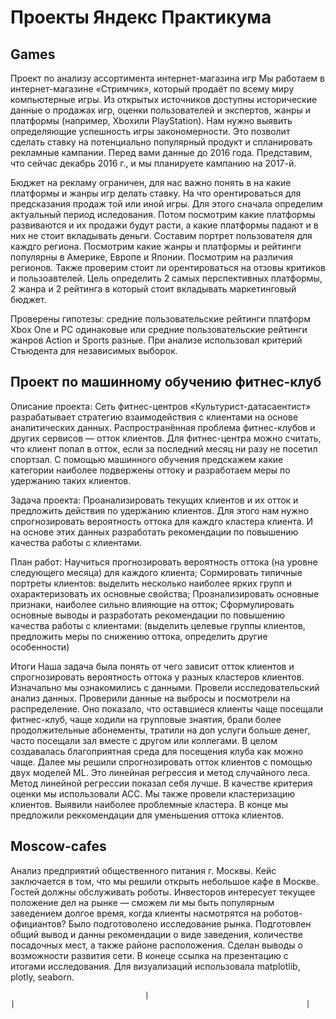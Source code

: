 
# Проекты Яндекс Практикума
 
## Games
Проект по анализу ассортимента интернет-магазина игр Мы работаем в интернет-магазине «Стримчик», который продаёт по всему миру компьютерные игры. Из открытых источников доступны исторические данные о продажах игр, оценки пользователей и экспертов, жанры и платформы (например, Xboxили PlayStation). Нам нужно выявить определяющие успешность игры закономерности. Это позволит сделать ставку на потенциально популярный продукт и спланировать рекламные кампании. Перед вами данные до 2016 года. Представим, что сейчас декабрь 2016 г., и мы планируете кампанию на 2017-й.

Бюджет на рекламу ограничен, для нас важно понять в на какие платформы и жанры игр делать ставку. На что орентироваться для предсказания продаж той или иной игры. Для этого сначала определим актуальный период иследования. Потом посмотрим какие платформы развиваются и их продажи будут расти, а какие платформы падают и в них не стоит вкладывать деньги. Составим портрет пользователя для каждго региона. Посмотрим какие жанры и платформы и рейтинги популярны в Америке, Европе и Японии. Посмотрим на различия регионов. Также проверим стоит ли орентироваться на отзовы критиков и пользоавтелей. Цель определить 2 самых перспективных платформы, 2 жанра и 2 рейтинга в который стоит вкладывать маркетинговый бюджет.

Проверены гипотезы: средние пользовательские рейтинги платформ Xbox One и PC одинаковые или средние пользовательские рейтинги жанров Action и Sports разные. При анализе использовал критерий Стьюдента для независимых выборок. 


## Проект по машинному обучению фитнес-клуб

Описание проекта:
Сеть фитнес-центров «Культурист-датасаентист» разрабатывает стратегию взаимодействия с клиентами на основе аналитических данных. Распространённая проблема фитнес-клубов и других сервисов — отток клиентов. Для фитнес-центра можно считать, что клиент попал в отток, если за последний месяц ни разу не посетил спортзал. С помощью машинного обучения предскажем какие категории наиболее подвержены оттоку и разработаем меры по удержанию таких клиентов.

Задача проекта:
Проанализировать текущих клиентов и их отток и предложить действия по удержанию клиентов. Для этого нам нужно спрогнозировать вероятность оттока для каждго кластера клиента. И на основе этих данных разработать рекомендации по повышению качества работы с клиентами.

План работ:
Научиться прогнозировать вероятность оттока (на уровне следующего месяца) для каждого клиента; Cормировать типичные портреты клиентов: выделить несколько наиболее ярких групп и охарактеризовать их основные свойства; Проанализировать основные признаки, наиболее сильно влияющие на отток; Сформулировать основные выводы и разработать рекомендации по повышению качества работы с клиентами: (выделить целевые группы клиентов, предложить меры по снижению оттока, определить другие особенности)

Итоги
Наша задача была понять от чего зависит отток клиентов и спрогнозировать вероятность оттока у разных кластеров клиентов. Изначально мы ознакомились с данными. Провели исследовательский анализ данных. Проверили данные на выбросы и посмотрели на распределение. Оно показало, что оставшиеся клиенты чаще посещали фитнес-клуб, чаще ходили на групповые знаятия, брали более продолжительные абонементы, тратили на доп услуги больше денег, часто посещали зал вместе с другом или коллегами. В целом создавалась благоприятная среда для посещения клуба как можно чаще. Далее мы решили спрогнозировать отток клиентов с помощью двух моделей ML. Это линейная регрессия и метод случайного леса. Метод линейной регрессии показал себя лучше. В качестве критерия оценки мы использовали ACC. Мы также провели кластеризацию клиентов. Выявили наиболее проблемные кластера. В конце мы предложили реккомендации для уменьшения оттока клиентов. 

## Moscow-cafes
Анализ предприятий общественного питания г. Москвы.
Кейс заключается в том, что мы решили открыть небольшое кафе в Москве. Гостей должны обслуживать роботы. Инвесторов интересует текущее положение дел на рынке — сможем ли мы быть популярным заведением долгое время, когда клиенты насмотрятся на роботов-официантов? Было подготоволено исследование рынка. Подготовлен общий вывод и данны рекомендации о виде заведения, количестве посадочных мест, а также районе расположения. Сделан выводы о возможности развития сети. В конеце ссылка на презентацию с итогами исследования. Для визуализаций использовала matplotlib, plotly, seaborn.

                                  |                                        |                                                                 |
